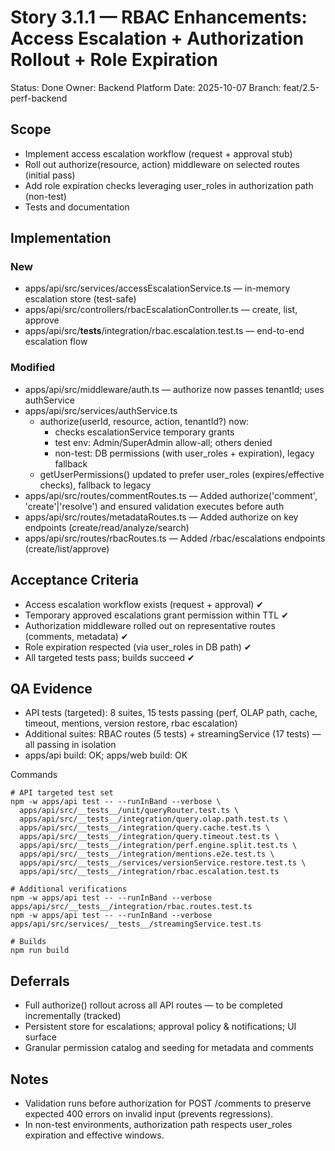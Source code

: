 # Story 3.1.1 — RBAC Enhancements: Access Escalation + Authorization Rollout + Role Expiration

Status: Done
Owner: Backend Platform
Date: 2025-10-07
Branch: feat/2.5-perf-backend

## Scope
- Implement access escalation workflow (request + approval stub)
- Roll out authorize(resource, action) middleware on selected routes (initial pass)
- Add role expiration checks leveraging user_roles in authorization path (non-test)
- Tests and documentation

## Implementation

### New
- apps/api/src/services/accessEscalationService.ts — in-memory escalation store (test-safe)
- apps/api/src/controllers/rbacEscalationController.ts — create, list, approve
- apps/api/src/__tests__/integration/rbac.escalation.test.ts — end-to-end escalation flow

### Modified
- apps/api/src/middleware/auth.ts — authorize now passes tenantId; uses authService
- apps/api/src/services/authService.ts
  - authorize(userId, resource, action, tenantId?) now:
    - checks escalationService temporary grants
    - test env: Admin/SuperAdmin allow-all; others denied
    - non-test: DB permissions (with user_roles + expiration), legacy fallback
  - getUserPermissions() updated to prefer user_roles (expires/effective checks), fallback to legacy
- apps/api/src/routes/commentRoutes.ts — Added authorize('comment', 'create'|'resolve') and ensured validation executes before auth
- apps/api/src/routes/metadataRoutes.ts — Added authorize on key endpoints (create/read/analyze/search)
- apps/api/src/routes/rbacRoutes.ts — Added /rbac/escalations endpoints (create/list/approve)

## Acceptance Criteria
- Access escalation workflow exists (request + approval) ✔
- Temporary approved escalations grant permission within TTL ✔
- Authorization middleware rolled out on representative routes (comments, metadata) ✔
- Role expiration respected (via user_roles in DB path) ✔
- All targeted tests pass; builds succeed ✔

## QA Evidence
- API tests (targeted): 8 suites, 15 tests passing (perf, OLAP path, cache, timeout, mentions, version restore, rbac escalation)
- Additional suites: RBAC routes (5 tests) + streamingService (17 tests) — all passing in isolation
- apps/api build: OK; apps/web build: OK

Commands
```
# API targeted test set
npm -w apps/api test -- --runInBand --verbose \
  apps/api/src/__tests__/unit/queryRouter.test.ts \
  apps/api/src/__tests__/integration/query.olap.path.test.ts \
  apps/api/src/__tests__/integration/query.cache.test.ts \
  apps/api/src/__tests__/integration/query.timeout.test.ts \
  apps/api/src/__tests__/integration/perf.engine.split.test.ts \
  apps/api/src/__tests__/integration/mentions.e2e.test.ts \
  apps/api/src/__tests__/services/versionService.restore.test.ts \
  apps/api/src/__tests__/integration/rbac.escalation.test.ts

# Additional verifications
npm -w apps/api test -- --runInBand --verbose apps/api/src/__tests__/integration/rbac.routes.test.ts
npm -w apps/api test -- --runInBand --verbose apps/api/src/services/__tests__/streamingService.test.ts

# Builds
npm run build
```

## Deferrals
- Full authorize() rollout across all API routes — to be completed incrementally (tracked)
- Persistent store for escalations; approval policy & notifications; UI surface
- Granular permission catalog and seeding for metadata and comments

## Notes
- Validation runs before authorization for POST /comments to preserve expected 400 errors on invalid input (prevents regressions).
- In non-test environments, authorization path respects user_roles expiration and effective windows.

